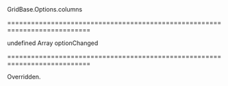 <!--id-->GridBase.Options.columns<!--/id-->
===========================================================================
<!--default-->undefined<!--/default-->
<!--type-->Array<GridBaseColumn, String><!--/type-->
<!--firedEvents-->optionChanged<!--/firedEvents-->
===========================================================================

<!--shortDescription-->
Overridden.
<!--/shortDescription-->

<!--fullDescription-->

<!--/fullDescription-->